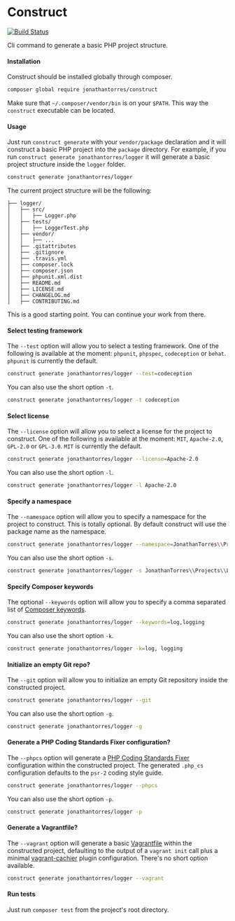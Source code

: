 Construct
================
[![Build Status](https://travis-ci.org/jonathantorres/construct.svg?branch=master)](https://travis-ci.org/jonathantorres/construct)

Cli command to generate a basic PHP project structure.

#### Installation
Construct should be installed globally through composer.

```bash
composer global require jonathantorres/construct
```

Make sure that `~/.composer/vendor/bin` is on your `$PATH`. This way the `construct` executable can be located.

#### Usage
Just run `construct generate` with your `vendor/package` declaration and it will construct a basic PHP project into the `package` directory. For example, if you run `construct generate jonathantorres/logger` it will generate a basic project structure inside the `logger` folder.

```bash
construct generate jonathantorres/logger
```

The current project structure will be the following:
```
├── logger/
│   ├── src/
│   │   ├── Logger.php
│   ├── tests/
│   │   ├── LoggerTest.php
│   ├── vendor/
│   │   ├── ...
│   ├── .gitattributes
│   ├── .gitignore
│   ├── .travis.yml
│   ├── composer.lock
│   ├── composer.json
│   ├── phpunit.xml.dist
│   ├── README.md
│   ├── LICENSE.md
│   ├── CHANGELOG.md
│   ├── CONTRIBUTING.md
```

This is a good starting point. You can continue your work from there.

#### Select testing framework
The `--test` option will allow you to select a testing framework. One of the following is available at the moment: `phpunit`, `phpspec`, `codeception` or `behat`. `phpunit` is currently the default.

```bash
construct generate jonathantorres/logger --test=codeception
```

You can also use the short option `-t`.

```bash
construct generate jonathantorres/logger -t codeception
```

#### Select license
The `--license` option will allow you to select a license for the project to construct. One of the following is
available at the moment: `MIT`, `Apache-2.0`, `GPL-2.0` or `GPL-3.0`. `MIT` is currently the default.

```bash
construct generate jonathantorres/logger --license=Apache-2.0
```

You can also use the short option `-l`.

```bash
construct generate jonathantorres/logger -l Apache-2.0
```

#### Specify a namespace
The `--namespace` option will allow you to specify a namespace for the project to construct. This is totally optional. By default construct will use the package name as the namespace.

```bash
construct generate jonathantorres/logger --namespace=JonathanTorres\\Projects\\Logger
```

You can also use the short option `-s`.
```bash
construct generate jonathantorres/logger -s JonathanTorres\\Projects\\Logger
```

#### Specify Composer keywords
The optional `--keywords` option will allow you to specify a comma separated list of [Composer keywords](https://getcomposer.org/doc/04-schema.md#keywords).

```bash
construct generate jonathantorres/logger --keywords=log,logging
```

You can also use the short option `-k`.

```bash
construct generate jonathantorres/logger -k=log, logging
```

#### Initialize an empty Git repo?
The `--git` option will allow you to initialize an empty Git repository inside the constructed project.

```bash
construct generate jonathantorres/logger --git
```

You can also use the short option `-g`.

```bash
construct generate jonathantorres/logger -g
```

#### Generate a PHP Coding Standards Fixer configuration?
The `--phpcs` option will generate a [PHP Coding Standards Fixer](http://cs.sensiolabs.org/) configuration
within the constructed project. The generated `.php_cs` configuration defaults to the `psr-2` coding style guide.

```bash
construct generate jonathantorres/logger --phpcs
```

You can also use the short option `-p`.

```bash
construct generate jonathantorres/logger -p
```

#### Generate a Vagrantfile?
The `--vagrant` option will generate a basic [Vagrantfile](https://docs.vagrantup.com/v2/vagrantfile/index.html) within the constructed project, defaulting
to the output of a `vagrant init` call plus a minimal [vagrant-cachier](http://fgrehm.viewdocs.io/vagrant-cachier) plugin configuration. There's no short
option available.

```bash
construct generate jonathantorres/logger --vagrant
```

#### Run tests
Just run `composer test` from the project's root directory.
